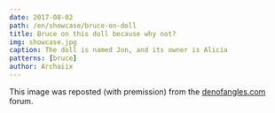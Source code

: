 ```yaml
---
date: 2017-08-02
path: /en/showcase/bruce-on-doll
title: Bruce on this doll because why not?
img: showcase.jpg
caption: The doll is named Jon, and its owner is Alicia
patterns: [bruce]
author: Archaiix
---
```


This image was reposted (with premission) from the 
[denofangles.com](https://denofangels.com/posts/12259581/) forum.
